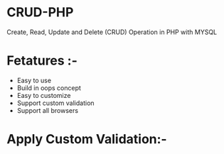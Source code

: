 # CRUD-PHP
Create, Read, Update and Delete (CRUD) Operation in PHP with MYSQL

# Fetatures :-
* Easy to use
* Build in oops concept
* Easy to customize
* Support custom validation
* Support all browsers

# Apply Custom Validation:-

